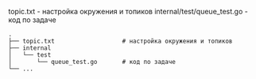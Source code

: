 topic.txt - настройка окружения и топиков
internal/test/queue_test.go - код по задаче

    .
    ├── topic.txt                   # настройка окружения и топиков
    ├── internal            
    │   └── test      
    │       └── queue_test.go       # код по задаче
    └── ...